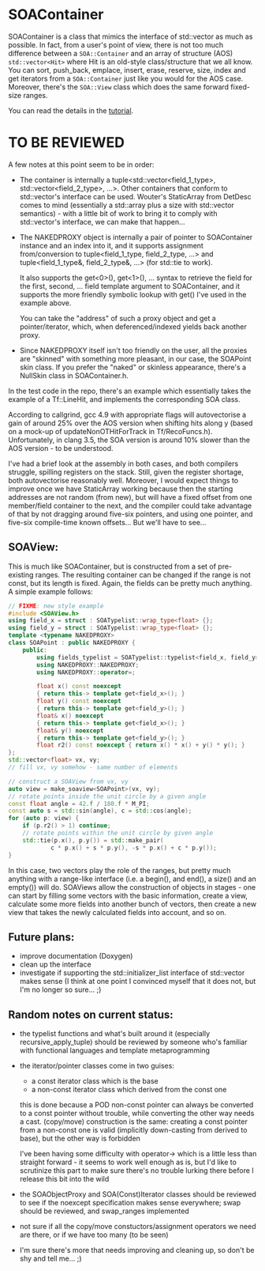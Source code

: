 # SOAContainer

SOAContainer is a class that mimics the interface of std::vector as much
as possible. In fact, from a user's point of view, there is not too much
difference between a `SOA::Container` and an array of structure (AOS)
`std::vector<Hit>` where Hit is an old-style class/structure that we all
know. You can sort, push_back, emplace, insert, erase, reserve, size,
index and get iterators from a `SOA::Container` just like you would for the
AOS case. Moreover, there's the `SOA::View` class which does the same
forward fixed-size ranges.

You can read the details in the [tutorial](./tutorial/tutorial.md).

# TO BE REVIEWED


A few notes at this point seem to be in order:

- The container is internally a tuple<std::vector<field_1_type>,
  std::vector<field_2_type>, ...>. Other containers that conform to
  std::vector's interface can be used. Wouter's StaticArray from DetDesc
  comes to mind (essentially a std::array plus a size with std::vector
  semantics) - with a little bit of work to bring it to comply with
  std::vector's interface, we can make that happen...

- The NAKEDPROXY object is internally a pair of pointer to SOAContainer
  instance and an index into it, and it supports assignment
  from/conversion to tuple<field_1_type, field_2_type, ...> and
  tuple<field_1_type&, field_2_type&, ...> (for std::tie to work).

  It also supports the get<0>(), get<1>(), ... syntax to retrieve the
  field for the first, second, ... field template argument to
  SOAContainer, and it supports the more friendly symbolic lookup with
  get<FieldTag>() I've used in the example above.

  You can take the "address" of such a proxy object and get a
  pointer/iterator, which, when deferenced/indexed yields back another
  proxy.

- Since NAKEDPROXY itself isn't too friendly on the user, all the proxies
  are "skinned" with something more pleasant, in our case, the SOAPoint
  skin class. If you prefer the "naked" or skinless appearance, there's a
  NullSkin class in SOAContainer.h.

In the test code in the repo, there's an example which essentially takes
the example of a Tf::LineHit, and implements the corresponding SOA class.

According to callgrind, gcc 4.9 with appropriate flags will autovectorise
a gain of around 25% over the AOS version when shifting hits along y
(based on a mock-up of updateNonOTHitForTrack in Tf/RecoFuncs.h).
Unfortunately, in clang 3.5, the SOA version is around 10% slower than
the AOS version - to be understood.

I've had a brief look at the assembly in both cases, and both compilers
struggle, spilling registers on the stack. Still, given the register
shortage, both autovectorise reasonably well. Moreover, I would expect
things to improve once we have StaticArray working because then the
starting addresses are not random (from new), but will have a fixed
offset from one member/field container to the next, and the compiler
could take advantage of that by not dragging around five-six pointers,
and using one pointer, and five-six compile-time known offsets... But
we'll have to see...

SOAView:
--------
This is much like SOAContainer, but is constructed from a set of
pre-existing ranges. The resulting container can be changed if the range is not
const, but its length is fixed. Again, the fields can be pretty much anything.
A simple example follows:

```cpp
// FIXME: new style example
#include <SOAView.h>
using field_x = struct : SOATypelist::wrap_type<float> {};
using field_y = struct : SOATypelist::wrap_type<float> {};
template <typename NAKEDPROXY>
class SOAPoint : public NAKEDPROXY {
    public:
        using fields_typelist = SOATypelist::typelist<field_x, field_y>;
        using NAKEDPROXY::NAKEDPROXY;
        using NAKEDPROXY::operator=;

        float x() const noexcept
        { return this-> template get<field_x>(); }
        float y() const noexcept
        { return this-> template get<field_y>(); }
        float& x() noexcept
        { return this-> template get<field_x>(); }
        float& y() noexcept
        { return this-> template get<field_y>(); }
        float r2() const noexcept { return x() * x() + y() * y(); }
};
std::vector<float> vx, vy;
// fill vx, vy somehow - same number of elements

// construct a SOAView from vx, vy
auto view = make_soaview<SOAPoint>(vx, vy);
// rotate points inside the unit circle by a given angle
const float angle = 42.f / 180.f * M_PI;
const auto s = std::sin(angle), c = std::cos(angle);
for (auto p: view) {
    if (p.r2() > 1) continue;
    // rotate points within the unit circle by given angle
    std::tie(p.x(), p.y()) = std::make_pair(
            c * p.x() + s * p.y(), -s * p.x() + c * p.y());
}
```

In this case, two vectors play the role of the ranges, but pretty much anything
with a range-like interface (i.e. a begin(), and end(), a size() and an empty())
will do. SOAViews allow the construction of objects in stages - one can start
by filling some vectors with the basic information, create a view, calculate
some more fields into another bunch of vectors, then create a new view that
takes the newly calculated fields into account, and so on.


Future plans:
-------------
- improve documentation (Doxygen)
- clean up the interface
- investigate if supporting the std::initializer_list interface of
  std::vector makes sense (I think at one point I convinced myself that
  it does not, but I'm no longer so sure... ;)

Random notes on current status:
-------------------------------
- the typelist functions and what's built around it (especially
  recursive_apply_tuple) should be reviewed by someone who's familiar
  with functional languages and template metaprogramming

- the iterator/pointer classes come in two guises:

  * a const iterator class which is the base
  * a non-const iterator class which derived from the const one

  this is done because a POD non-const pointer can always be converted to
  a const pointer without trouble, while converting the other way needs a
  cast. (copy/move) construction is the same: creating a const pointer
  from a non-const one is valid (implicitly down-casting from derived to
  base), but the other way is forbidden

  I've been having some difficulty with operator-> which is a little less
  than straight forward - it seems to work well enough as is, but I'd
  like to scrutinize this part to make sure there's no trouble lurking
  there before I release this bit into the wild

- the SOAObjectProxy and SOA(Const)Iterator classes should be reviewed to
  see if the noexcept specification makes sense everywhere; swap should
  be reviewed, and swap_ranges implemented

- not sure if all the copy/move constuctors/assignment operators we need
  are there, or if we have too many (to be seen)

- I'm sure there's more that needs improving and cleaning up, so don't be
  shy and tell me... ;)

